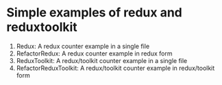 # Simple examples of redux and reduxtoolkit
1. Redux: A redux counter example in a single file
2. RefactorRedux: A redux counter example in redux form
3. ReduxToolkit: A redux/toolkit counter example in a single file
4. RefactorReduxToolkit: A redux/toolkit counter example in redux/toolkit form 
